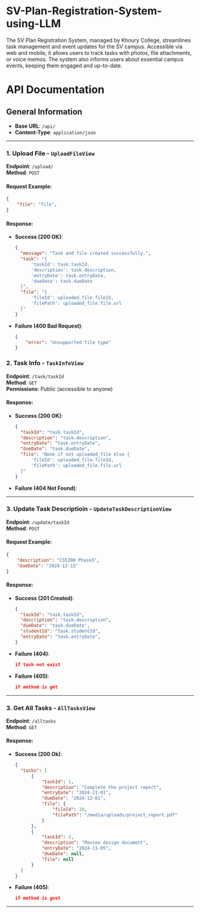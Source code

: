 # SV-Plan-Registration-System-using-LLM
The SV Plan Registration System, managed by Khoury College, streamlines task management and event updates for the SV campus. Accessible via web and mobile, it allows users to track tasks with photos, file attachments, or voice memos. The system also informs users about essential campus events, keeping them engaged and up-to-date.

# API Documentation

## General Information
- **Base URL**: `/api/`
- **Content-Type**: `application/json`

---

### 1. Upload File - `UploadFileView`

**Endpoint**: `/upload/`  
**Method**: `POST`

#### Request Example:
```json
{
    "file": "file",
}
```

#### Response:
- **Success (200 OK)**:
  ```json
  {
    "message": "Task and file created successfully.",
    "task": "{
        'taskId': task.taskId,
        'description': task.description,
        'entryDate': task.entryDate,
        'dueDate': task.dueDate
    }",
    "file": "{
        'fileId': uploaded_file.fileId,
        'filePath': uploaded_file.file.url
    }"
  }
  ```

- **Failure (400 Bad Request)**:
  ```json
  {
      "error": "Unsupported file type"
  }
  ```

### 2. Task Info - `TaskInfoView`

**Endpoint**: `/task/taskId`  
**Method**: `GET`  
**Permissions**: Public (accessible to anyone)  

#### Response:
- **Success (200 OK)**:
  ```json
  {
    "taskId": "task.taskId",
    "description": "task.description",
    "entryDate": "task.entryDate",
    "dueDate": "task.dueDate",
    "file": "None if not uploaded_file else {
        'fileId': uploaded_file.fileId,
        'filePath': uploaded_file.file.url
    }"
  }
  ```

- **Failure (404 Not Found)**:

---

### 3. Update Task Descriptioin - `UpdateTaskDescriptionView`

**Endpoint**: `/update/taskId`  
**Method**: `POST`

#### Request Example:
```json
{
    "description": "CS5200 Phase5",
    "dueDate": "2024-12-15"
}
```

#### Response:
- **Success (201 Created)**:
  ```json
  {
    "taskId": "task.taskId",
    "description": "task.description",
    "dueDate": "task.dueDate",
    "studentId": "task.studentId",
    "entryDate": "task.entryDate",
  }
  ```

- **Failure (404)**:
  ```json
  if task not exist
  ```

- **Failure (405)**:
  ```json
  if method is get
  ```

---

### 3. Get All Tasks - `AllTasksView`

**Endpoint**: `/alltasks`  
**Method**: `GET`

#### Response:
- **Success (200 Ok)**:
  ```json
  {
    "tasks": [
        {
            "taskId": 1,
            "description": "Complete the project report",
            "entryDate": "2024-11-01",
            "dueDate": "2024-12-01",
            "file": {
                "fileId": 10,
                "filePath": "/media/uploads/project_report.pdf"
            }
        },
        {
            "taskId": 2,
            "description": "Review design document",
            "entryDate": "2024-11-05",
            "dueDate": null,
            "file": null
        }
    ]
  }
  ```

- **Failure (405)**:
  ```json
  if method is gost
  ```

---